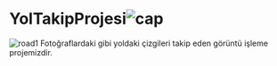 # YolTakipProjesi![cap](https://github.com/Kberkek/YolTakipProjesi/assets/105048455/5814f1a1-4cf2-44ce-8735-60bcb1cae56b)
![road1](https://github.com/Kberkek/YolTakipProjesi/assets/105048455/78bae781-1eee-401f-ae87-9208c595b443)
Fotoğraflardaki gibi yoldaki çizgileri takip eden görüntü işleme projemizdir.
